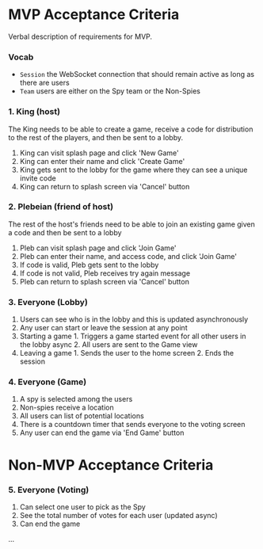 

# MVP Acceptance Criteria

Verbal description of requirements for MVP.

### Vocab

- `Session` the WebSocket connection that should remain active as long as there are users
- `Team` users are either on the Spy team or the Non-Spies

### 1. King (host)

The King needs to be able to create a game, receive a code for distribution to the rest of the players, and then be sent to a lobby.

1. King can visit splash page and click 'New Game'
2. King can enter their name and click 'Create Game'
  1. King gets sent to the lobby for the game where they can see a unique invite code
  2. King can return to splash screen via 'Cancel' button

### 2. Plebeian (friend of host)

The rest of the host's friends need to be able to join an existing game given a code and then be sent to a lobby

1. Pleb can visit splash page and click 'Join Game'
2. Pleb can enter their name, and access code, and click 'Join Game'
  1. If code is valid, Pleb gets sent to the lobby
  2. If code is not valid, Pleb receives try again message
  3. Pleb can return to splash screen via 'Cancel' button

### 3. Everyone (Lobby)

1. Users can see who is in the lobby and this is updated asynchronously
2. Any user can start or leave the session at any point
  1. Starting a game
    1. Triggers a game started event for all other users in the lobby async
    2. All users are sent to the Game view
  2. Leaving a game
    1. Sends the user to the home screen
    2. Ends the session

### 4. Everyone (Game)

1. A spy is selected among the users
2. Non-spies receive a location
3. All users can list of potential locations
4. There is a countdown timer that sends everyone to the voting screen
5. Any user can end the game via 'End Game' button

# Non-MVP Acceptance Criteria

### 5. Everyone (Voting)

1. Can select one user to pick as the Spy
2. See the total number of votes for each user (updated async)
3. Can end the game

...

